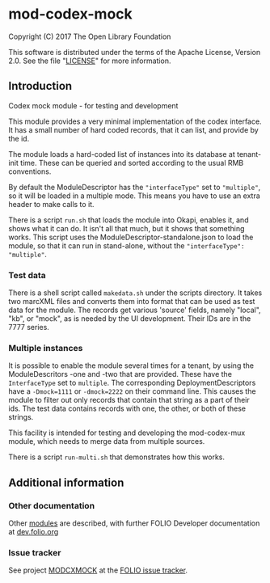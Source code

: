 # mod-codex-mock

Copyright (C) 2017 The Open Library Foundation

This software is distributed under the terms of the Apache License,
Version 2.0. See the file "[LICENSE](LICENSE)" for more information.

## Introduction

Codex mock module - for testing and development

This module provides a very minimal implementation of the codex interface. It
has a small number of hard coded records, that it can list, and provide by the
id.

The module loads a hard-coded list of instances into its database at tenant-init
time. These can be queried and sorted according to the usual RMB conventions.

By default the ModuleDescriptor has the `"interfaceType"` set to `"multiple"`,
so it will be loaded in a multiple mode. This means you have to use an extra
header to make calls to it.

There is a script `run.sh` that loads the module into Okapi, enables it, and
shows what it can do. It isn't all that much, but it shows that something works.
This script uses the ModuleDescriptor-standalone.json to load the module, so
that it can run in stand-alone, without the `"interfaceType": "multiple"`.

### Test data
There is a shell script called `makedata.sh` under the scripts directory. It
takes two marcXML files and converts them into format that can be used as test
data for the module. The records get various 'source' fields, namely "local",
"kb", or "mock", as is needed by the UI development. Their IDs are in the 7777
series.

### Multiple instances
It is possible to enable the module several times for a tenant, by using the
ModuleDescritors -one and -two that are provided. These have the `InterfaceType`
set to `multiple`. The corresponding DeploymentDescriptors have a `-Dmock=1111`
or `-dmock=2222` on their command line. This causes the module to filter out only
records that contain that string as a part of their ids.  The test data contains
records with one, the other, or both of these strings.

This facility is intended for testing and developing the mod-codex-mux module,
which needs to merge data from multiple sources.

There is a script `run-multi.sh` that demonstrates how this works.

## Additional information

### Other documentation

Other [modules](http://dev.folio.org/source-code/#server-side) are described,
with further FOLIO Developer documentation at [dev.folio.org](http://dev.folio.org/)

### Issue tracker

See project [MODCXMOCK](https://issues.folio.org/browse/MODCXMOCK)
at the [FOLIO issue tracker](http://dev.folio.org/community/guide-issues).

